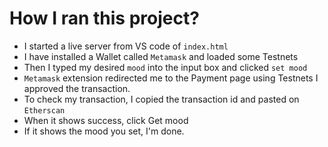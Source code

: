 # How I ran this project?
- I started a live server from VS code of `index.html`
- I have installed a Wallet called `Metamask` and loaded some Testnets
- Then I typed my desired `mood` into the input box and clicked `set mood`
- `Metamask` extension redirected me to the Payment page using Testnets I approved the transaction.
- To check my transaction, I copied the transaction id and pasted on `Etherscan`
- When it shows success, click Get mood 
- If it shows the mood you set, I'm done.
